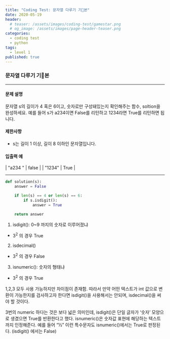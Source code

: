```yaml
---
title: "Coding Test: 문자열 다루기 기본"
date: 2020-05-19
header:
  # teaser: /assets/images/coding-test/gamestar.png
  # og_image: /assets/images/page-header-teaser.png
categories:
  - coding test
  - python
tags:
  - level 1
published: true
---
```


### 문자열 다루기 기본

---

#### 문제 설명

문자열 s의 길이가 4 혹은 6이고, 숫자로만 구성돼있는지 확인해주는 함수, soltion을 완성하세요. 예를 들어 s가 a234이면 False를 리턴하고 1234라면 True를 리턴하면 됩니다.

#### 제한사항

- s는 길이 1 이상, 길이 8 이하인 문자열입니다.

#### 입출력 예

| "a234	" | false |
| "1234" | True |

---

```python
def solution(s):
    answer = False

    if len(s) == 4 or len(s) == 6:
        if s.isdigit():
            answer = True    

    return answer
```

1. isdigit(): 0~9 까지의 숫자로 이루어졌냐
 - 3<sup>2</sup> 의 경우 True
2. isdecimal()
 - 3<sup>2</sup> 의 경우 False
3. isnumeric(): 숫자의 형태냐
- 3<sup>2</sup> 의 경우 True



1,2,3 모두 사용 가능하지만 차이점이 존재함. 따라서 만약 어떤 텍스트가 int 값으로 변환이 가능한지를 검사하고자 한다면 isdigit()을 사용해서는 안되며, isdecimal()을 써야 할 것이다.

3번의 numeric 하다는 것은 보다 넓은 의미인데, isdigit()은 단일 글자가 ‘숫자’ 모양으로 생겼으면 True를 반환한다고 했다. isnumeric()은 숫자값 표현에 해당하는 텍스트까지 인정해준다. 예를 들어 “½” 이런 특수문자도 isnumeric()에서는 True로 판정된다. (isdigit() 에서는 False)
